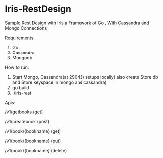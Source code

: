# Iris-RestDesign
Sample Rest Design with Iris a Framework of Go , With Cassandra and Mongo Connections


Requirements
1) Go
2) Cassandra
3) Mongodb

How to run:

1) Start Mongo, Cassandra(at 29042) setups locally( also create Store db and Store keyspace in mongo and cassandra) 
2) go build 
3) ./iris-rest

Apis:

/v1/getbooks (get)

/v1/createbook (post)

/v1/book/{bookname} (get)

/v1/book/{bookname} (put)

/v1/book/{bookname} (delete)
